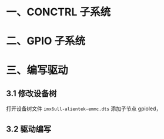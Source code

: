# 一、CONCTRL 子系统

# 二、GPIO 子系统

# 三、编写驱动

## 3.1  修改设备树
打开设备树文件 `imx6ull-alientek-emmc.dts` 添加子节点 gpioled，


## 3.2  驱动编写
<!--stackedit_data:
eyJoaXN0b3J5IjpbMTY5NjE4MDQ4OF19
-->